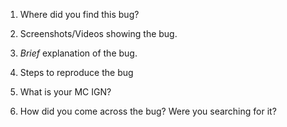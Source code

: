 1) Where did you find this bug? <!-- Ingame, online, etc. (Note, if the bug is a missing URL, it is technically online, but report how you got to the link) -->


2) Screenshots/Videos showing the bug. <!-- The *entire* minecraft/web browser screen is needed. Feel free to cover any info you don't want revealed. Usually only a screenshot is needed and no other info is needed, but fill out the rest anyway. -->


3) _Brief_ explanation of the bug. <!-- We need it brief, no need to over-complicate it -->


4) Steps to reproduce the bug <!-- (i.e. how you got the bug) -->


<!-- *The rest are just "survey" questions and do not need to be answered.* -->

5) What is your MC IGN?


6) How did you come across the bug? Were you searching for it?
